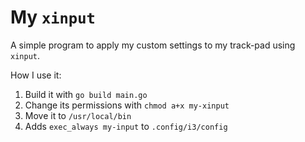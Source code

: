 # My `xinput`

A simple program to apply my custom settings to my track-pad using `xinput`.

How I use it:

1. Build it with `go build main.go`
2. Change its permissions with `chmod a+x my-xinput`
3. Move it to `/usr/local/bin`
4. Adds `exec_always my-input` to `.config/i3/config`